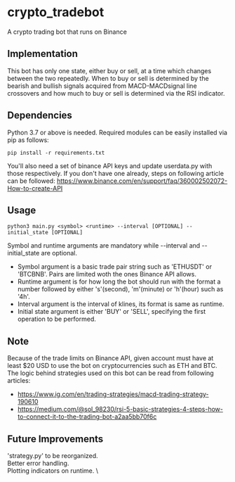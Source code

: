 # crypto_tradebot
A crypto trading bot that runs on Binance
## Implementation
This bot has only one state, either buy or sell, at a time which changes between the two repeatedly. When to buy or sell is determined by the bearish and bullish signals acquired from MACD-MACDsignal line crossovers and how much to buy or sell is determined via the RSI indicator.
## Dependencies
Python 3.7 or above is needed. Required modules can be easily installed via pip as follows:
```
pip install -r requirements.txt
```
You'll also need a set of binance API keys and update userdata.py with those respectively. If you don't have one already, steps on following article can be followed: https://www.binance.com/en/support/faq/360002502072-How-to-create-API
## Usage
```
python3 main.py <symbol> <runtime> --interval [OPTIONAL] --initial_state [OPTIONAL]
```
Symbol and runtime arguments are mandatory while --interval and --initial_state are optional. 
- Symbol argument is a basic trade pair string such as 'ETHUSDT' or 'BTCBNB'. Pairs are limited woth the ones Binance API allows.
- Runtime argument is for how long the bot should run with the format a number followed by either 's'(second), 'm'(minute) or 'h'(hour) such as '4h'.
- Interval argument is the interval of klines, its format is same as runtime.
- Initial state argument is either 'BUY' or 'SELL', specifying the first operation to be performed.
## Note
Because of the trade limits on Binance API, given account must have at least $20 USD to use the bot on cryptocurrencies such as ETH and BTC. \
The logic behind strategies used on this bot can be read from following articles:
- https://www.ig.com/en/trading-strategies/macd-trading-strategy-190610
- https://medium.com/@sol_98230/rsi-5-basic-strategies-4-steps-how-to-connect-it-to-the-trading-bot-a2aa5bb70f6c
## Future Improvements
'strategy.py' to be reorganized. \
Better error handling. \
Plotting indicators on runtime. \
